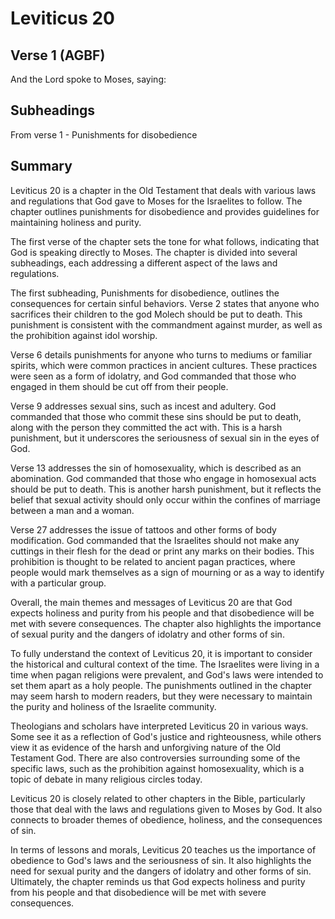 # Leviticus 20

## Verse 1 (AGBF)

And the Lord spoke to Moses, saying:

## Subheadings

From verse 1 - Punishments for disobedience

## Summary

Leviticus 20 is a chapter in the Old Testament that deals with various laws and regulations that God gave to Moses for the Israelites to follow. The chapter outlines punishments for disobedience and provides guidelines for maintaining holiness and purity.

The first verse of the chapter sets the tone for what follows, indicating that God is speaking directly to Moses. The chapter is divided into several subheadings, each addressing a different aspect of the laws and regulations.

The first subheading, Punishments for disobedience, outlines the consequences for certain sinful behaviors. Verse 2 states that anyone who sacrifices their children to the god Molech should be put to death. This punishment is consistent with the commandment against murder, as well as the prohibition against idol worship.

Verse 6 details punishments for anyone who turns to mediums or familiar spirits, which were common practices in ancient cultures. These practices were seen as a form of idolatry, and God commanded that those who engaged in them should be cut off from their people.

Verse 9 addresses sexual sins, such as incest and adultery. God commanded that those who commit these sins should be put to death, along with the person they committed the act with. This is a harsh punishment, but it underscores the seriousness of sexual sin in the eyes of God.

Verse 13 addresses the sin of homosexuality, which is described as an abomination. God commanded that those who engage in homosexual acts should be put to death. This is another harsh punishment, but it reflects the belief that sexual activity should only occur within the confines of marriage between a man and a woman.

Verse 27 addresses the issue of tattoos and other forms of body modification. God commanded that the Israelites should not make any cuttings in their flesh for the dead or print any marks on their bodies. This prohibition is thought to be related to ancient pagan practices, where people would mark themselves as a sign of mourning or as a way to identify with a particular group.

Overall, the main themes and messages of Leviticus 20 are that God expects holiness and purity from his people and that disobedience will be met with severe consequences. The chapter also highlights the importance of sexual purity and the dangers of idolatry and other forms of sin.

To fully understand the context of Leviticus 20, it is important to consider the historical and cultural context of the time. The Israelites were living in a time when pagan religions were prevalent, and God's laws were intended to set them apart as a holy people. The punishments outlined in the chapter may seem harsh to modern readers, but they were necessary to maintain the purity and holiness of the Israelite community.

Theologians and scholars have interpreted Leviticus 20 in various ways. Some see it as a reflection of God's justice and righteousness, while others view it as evidence of the harsh and unforgiving nature of the Old Testament God. There are also controversies surrounding some of the specific laws, such as the prohibition against homosexuality, which is a topic of debate in many religious circles today.

Leviticus 20 is closely related to other chapters in the Bible, particularly those that deal with the laws and regulations given to Moses by God. It also connects to broader themes of obedience, holiness, and the consequences of sin.

In terms of lessons and morals, Leviticus 20 teaches us the importance of obedience to God's laws and the seriousness of sin. It also highlights the need for sexual purity and the dangers of idolatry and other forms of sin. Ultimately, the chapter reminds us that God expects holiness and purity from his people and that disobedience will be met with severe consequences.